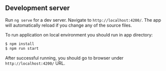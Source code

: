 ## Development server

Run `ng serve` for a dev server. Navigate to `http://localhost:4200/`. The app will automatically reload if you change any of the source files.

To run application on local environment you should run in app directory:
```bash
$ npm install
$ npm run start
```
After successful running, you should go to browser under `http://localhost:4200/` URL.

